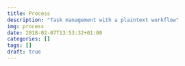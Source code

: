```yaml
---
title: Process
description: "Task management with a plaintext workflow"
img: process
date: 2018-02-07T13:53:32+01:00
categories: []
tags: []
draft: true
---
```

